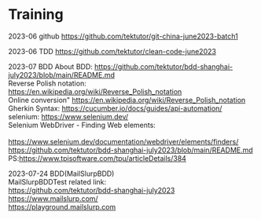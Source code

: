 # Training
2023-06 github
https://github.com/tektutor/git-china-june2023-batch1

2023-06 TDD
https://github.com/tektutor/clean-code-june2023

2023-07 BDD
About BDD: https://github.com/tektutor/bdd-shanghai-july2023/blob/main/README.md<br> 
Reverse Polish notation: https://en.wikipedia.org/wiki/Reverse_Polish_notation<br> 
Online conversion" https://en.wikipedia.org/wiki/Reverse_Polish_notation<br> 
Gherkin Syntax: https://cucumber.io/docs/guides/api-automation/<br> 
selenium: https://www.selenium.dev/<br> 
Selenium WebDriver - Finding Web elements:<br>  
	https://www.selenium.dev/documentation/webdriver/elements/finders/<br> 
	https://github.com/tektutor/bdd-shanghai-july2023/blob/main/README.md<br> 
PS:https://www.tpisoftware.com/tpu/articleDetails/384<br>

2023-07-24 BDD(MailSlurpBDD)<br> 
MailSlurpBDDTest related link:<br> 
https://github.com/tektutor/bdd-shanghai-july2023<br> 
https://www.mailslurp.com/<br> 
https://playground.mailslurp.com<br>   




